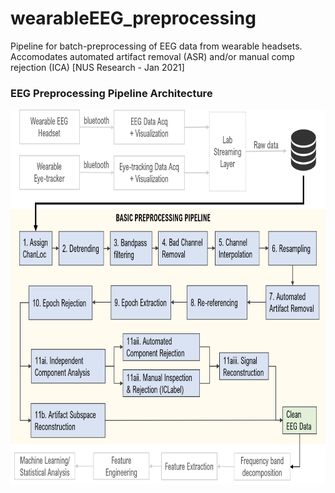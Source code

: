 # wearableEEG_preprocessing
Pipeline for batch-preprocessing of EEG data from wearable headsets. Accomodates automated artifact removal (ASR) and/or manual comp rejection (ICA) [NUS Research - Jan 2021]

### EEG Preprocessing Pipeline Architecture

<img src="https://github.com/manuelseet/wearableEEG_preprocessing/blob/main/preprocessing.png" alt="pipeline" height = 600/>
 

